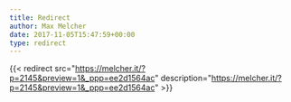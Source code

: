 ```yaml
---
title: Redirect
author: Max Melcher
date: 2017-11-05T15:47:59+00:00
type: redirect
---
```

{{< redirect src="https://melcher.it/?p=2145&preview=1&_ppp=ee2d1564ac" description="https://melcher.it/?p=2145&preview=1&_ppp=ee2d1564ac" >}}
